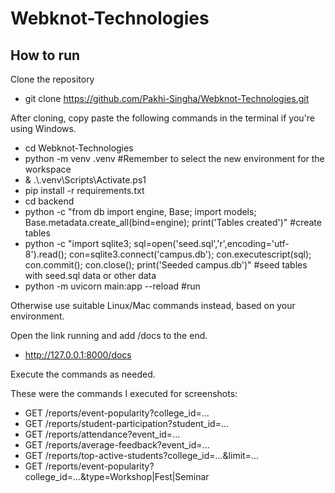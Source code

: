 # Webknot-Technologies

## How to run

Clone the repository 
- git clone https://github.com/Pakhi-Singha/Webknot-Technologies.git

After cloning, copy paste the following commands in the terminal if you're using Windows.
- cd Webknot-Technologies
- python -m venv .venv #Remember to select the new environment for the workspace
- & .\\.venv\Scripts\Activate.ps1
- pip install -r requirements.txt
- cd backend
- python -c "from db import engine, Base; import models; Base.metadata.create_all(bind=engine); print('Tables created')" #create tables
- python -c "import sqlite3; sql=open('seed.sql','r',encoding='utf-8').read(); con=sqlite3.connect('campus.db'); con.executescript(sql); con.commit(); con.close(); print('Seeded campus.db')" #seed tables with seed.sql data or other data
- python -m uvicorn main:app --reload #run

Otherwise use suitable Linux/Mac commands instead, based on your environment.

Open the link running and add /docs to the end.
- http://127.0.0.1:8000/docs

Execute the commands as needed.
 
These were the commands I executed for screenshots:
- GET /reports/event-popularity?college_id=...
- GET /reports/student-participation?student_id=...
- GET /reports/attendance?event_id=...
- GET /reports/average-feedback?event_id=...
- GET /reports/top-active-students?college_id=...&limit=...
- GET /reports/event-popularity?college_id=...&type=Workshop|Fest|Seminar
